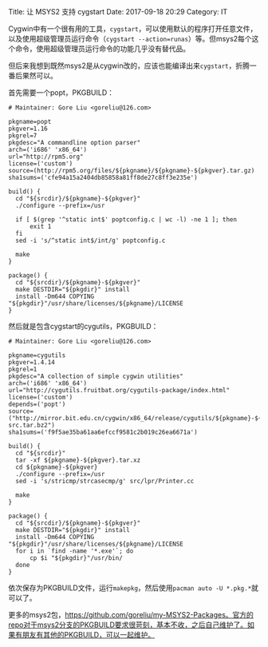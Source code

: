 Title: 让 MSYS2 支持 cygstart
Date: 2017-09-18 20:29
Category: IT

Cygwin中有一个很有用的工具，`cygstart`，可以使用默认的程序打开任意文件，以及使用超级管理员运行命令（`cygstart --action=runas`）等。但msys2每个这个命令，使用超级管理员运行命令的功能几乎没有替代品。

但后来我想到既然msys2是从cygwin改的，应该也能编译出来`cygstart`，折腾一番后果然可以。

首先需要一个popt，PKGBUILD：

    # Maintainer: Gore Liu <goreliu@126.com>
    
    pkgname=popt
    pkgver=1.16
    pkgrel=7
    pkgdesc="A commandline option parser"
    arch=('i686' 'x86_64')
    url="http://rpm5.org"
    license=('custom')
    source=(http://rpm5.org/files/${pkgname}/${pkgname}-${pkgver}.tar.gz)
    sha1sums=('cfe94a15a2404db85858a81ff8de27c8ff3e235e')
    
    build() {
      cd "${srcdir}/${pkgname}-${pkgver}"
      ./configure --prefix=/usr
    
      if [ $(grep '^static int$' poptconfig.c | wc -l) -ne 1 ]; then
          exit 1
      fi
      sed -i 's/^static int$/int/g' poptconfig.c
    
      make
    }
    
    package() {
      cd "${srcdir}/${pkgname}-${pkgver}"
      make DESTDIR="${pkgdir}" install
      install -Dm644 COPYING "${pkgdir}"/usr/share/licenses/${pkgname}/LICENSE
    }

然后就是包含cygstart的cygutils，PKGBUILD：

    # Maintainer: Gore Liu <goreliu@126.com>
    
    pkgname=cygutils
    pkgver=1.4.14
    pkgrel=1
    pkgdesc="A collection of simple cygwin utilities"
    arch=('i686' 'x86_64')
    url="http://cygutils.fruitbat.org/cygutils-package/index.html"
    license=('custom')
    depends=('popt')
    source=("http://mirror.bit.edu.cn/cygwin/x86_64/release/cygutils/${pkgname}-${pkgver}-1-src.tar.bz2")
    sha1sums=('f9f5ae35ba61aa6efccf9581c2b019c26ea6671a')
    
    build() {
      cd "${srcdir}"
      tar -xf ${pkgname}-${pkgver}.tar.xz
      cd ${pkgname}-${pkgver}
      ./configure --prefix=/usr
      sed -i 's/stricmp/strcasecmp/g' src/lpr/Printer.cc
    
      make
    }
    
    package() {
      cd "${srcdir}/${pkgname}-${pkgver}"
      make DESTDIR="${pkgdir}" install
      install -Dm644 COPYING "${pkgdir}"/usr/share/licenses/${pkgname}/LICENSE
      for i in `find -name '*.exe'`; do
          cp $i "${pkgdir}"/usr/bin/
      done
    }

依次保存为PKGBUILD文件，运行`makepkg`，然后使用`pacman auto -U *.pkg.*`就可以了。

更多的msys2包，https://github.com/goreliu/my-MSYS2-Packages。官方的repo对于msys2分支的PKGBUILD要求很苛刻，基本不收，之后自己维护了。如果有朋友有其他的PKGBUILD，可以一起维护。
